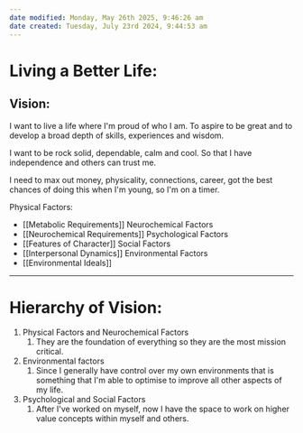 ```yaml
---
date modified: Monday, May 26th 2025, 9:46:26 am
date created: Tuesday, July 23rd 2024, 9:44:53 am
---
```


# Living a Better Life:

## Vision:

I want to live a life where I'm proud of who I am. To aspire to be great and to develop a broad depth of skills, experiences and wisdom.

I want to be rock solid, dependable, calm and cool. So that I have independence and others can trust me.

I need to max out money, physicality, connections, career, got the best chances of doing this when I'm young, so I'm on a timer.




Physical Factors:
- [[Metabolic Requirements]]
Neurochemical Factors
- [[Neurochemical Requirements]]
Psychological Factors
- [[Features of Character]]
Social Factors
- [[Interpersonal Dynamics]]
Environmental Factors
- [[Environmental Ideals]]

***

# Hierarchy of Vision:

1. Physical Factors and Neurochemical Factors
	1. They are the foundation of everything so they are the most mission critical.
2. Environmental factors
	1. Since I generally have control over my own environments that is something that I'm able to optimise to improve all other aspects of my life.
3. Psychological and Social Factors
	1. After I've worked on myself, now I have the space to work on higher value concepts within myself and others.
